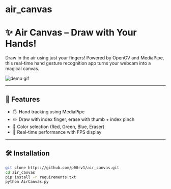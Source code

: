 # air_canvas
# ✨ Air Canvas – Draw with Your Hands!

Draw in the air using just your fingers! Powered by OpenCV and MediaPipe, this real-time hand gesture recognition app turns your webcam into a magical canvas.

![demo gif](assets/demo.gif)

---

## 🎯 Features
- 🖐️ Hand tracking using MediaPipe
- ✏️ Draw with index finger, erase with thumb + index pinch
- 🌈 Color selection (Red, Green, Blue, Eraser)
- 🎥 Real-time performance with FPS display

---

## 🛠️ Installation

```bash
git clone https://github.com/p00rv1/air_canvas.git
cd air_canvas
pip install -r requirements.txt
python AirCanvas.py
